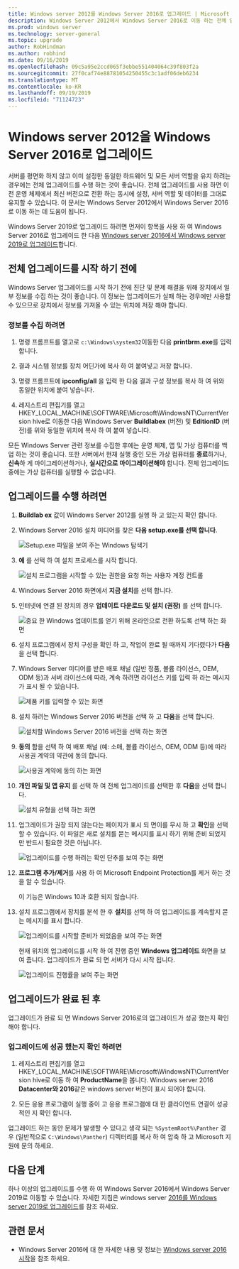 ```yaml
---
title: Windows server 2012를 Windows Server 2016로 업그레이드 | Microsoft Docs
description: Windows Server 2012에서 Windows Server 2016로 이동 하는 전체 업그레이드를 수행 하는 방법에 대해 알아봅니다.
ms.prod: windows server
ms.technology: server-general
ms.topic: upgrade
author: RobHindman
ms.author: robhind
ms.date: 09/16/2019
ms.openlocfilehash: 09c5a95e2ccd065f3ebbe551404064c39f803f2a
ms.sourcegitcommit: 27f0caf74e88781054250455c3c1adf06deb6234
ms.translationtype: MT
ms.contentlocale: ko-KR
ms.lasthandoff: 09/19/2019
ms.locfileid: "71124723"
---
```

# <a name="upgrade-windows-server-2012-to-windows-server-2016"></a>Windows server 2012을 Windows Server 2016로 업그레이드

서버를 평면화 하지 않고 이미 설정한 동일한 하드웨어 및 모든 서버 역할을 유지 하려는 경우에는 전체 업그레이드를 수행 하는 것이 좋습니다. 전체 업그레이드를 사용 하면 이전 운영 체제에서 최신 버전으로 전환 하는 동시에 설정, 서버 역할 및 데이터를 그대로 유지할 수 있습니다. 이 문서는 Windows Server 2012에서 Windows Server 2016로 이동 하는 데 도움이 됩니다.

Windows Server 2019로 업그레이드 하려면 먼저이 항목을 사용 하 여 Windows Server 2016로 업그레이드 한 다음 [Windows server 2016에서 Windows server 2019로 업그레이드](upgrade-2016-to-2019.md)합니다.

## <a name="before-you-begin-your-in-place-upgrade"></a>전체 업그레이드를 시작 하기 전에

Windows Server 업그레이드를 시작 하기 전에 진단 및 문제 해결을 위해 장치에서 일부 정보를 수집 하는 것이 좋습니다. 이 정보는 업그레이드가 실패 하는 경우에만 사용할 수 있으므로 장치에서 정보를 가져올 수 있는 위치에 저장 해야 합니다.

### <a name="to-collect-your-info"></a>정보를 수집 하려면

1. 명령 프롬프트를 열고로 `c:\Windows\system32`이동한 다음 **printbrm.exe**를 입력 합니다.

2. 결과 시스템 정보를 장치 어딘가에 복사 하 여 붙여넣고 저장 합니다.

3. 명령 프롬프트에 **ipconfig/all** 을 입력 한 다음 결과 구성 정보를 복사 하 여 위와 동일한 위치에 붙여 넣습니다.

4. 레지스트리 편집기를 열고 HKEY_LOCAL_MACHINE\SOFTWARE\Microsoft\WindowsNT\CurrentVersion hive로 이동한 다음 Windows Server **Buildlabex** (버전) 및 **EditionID** (버전)를 위와 동일한 위치에 복사 하 여 붙여 넣습니다.

모든 Windows Server 관련 정보를 수집한 후에는 운영 체제, 앱 및 가상 컴퓨터를 백업 하는 것이 좋습니다. 또한 서버에서 현재 실행 중인 모든 가상 컴퓨터를 **종료**하거나, **신속**하 게 마이그레이션하거나, **실시간으로 마이그레이션해야** 합니다. 전체 업그레이드 중에는 가상 컴퓨터를 실행할 수 없습니다.

## <a name="to-perform-the-upgrade"></a>업그레이드를 수행 하려면

1. **Buildlab ex** 값이 Windows Server 2012를 실행 하 고 있는지 확인 합니다.

2. Windows Server 2016 설치 미디어를 찾은 **다음 setup.exe를 선택 합니다**.

    ![Setup.exe 파일을 보여 주는 Windows 탐색기](media/upgrade-2012-2016/setup-2016.png)

3. **예** 를 선택 하 여 설치 프로세스를 시작 합니다.

    ![설치 프로그램을 시작할 수 있는 권한을 요청 하는 사용자 계정 컨트롤](media/upgrade-2012-2016/start-setup-uac-box.png)

4. Windows Server 2016 화면에서 **지금 설치**를 선택 합니다.

5. 인터넷에 연결 된 장치의 경우 **업데이트 다운로드 및 설치 (권장)** 를 선택 합니다.

    ![중요 한 Windows 업데이트를 얻기 위해 온라인으로 전환 하도록 선택 하는 화면](media/upgrade-2012-2016/imp-updates-win-setup.png)

6. 설치 프로그램에서 장치 구성을 확인 하 고, 작업이 완료 될 때까지 기다렸다가 **다음**을 선택 합니다.

7. Windows Server 미디어를 받은 배포 채널 (일반 정품, 볼륨 라이선스, OEM, ODM 등)과 서버 라이선스에 따라, 계속 하려면 라이선스 키를 입력 하 라는 메시지가 표시 될 수 있습니다.

    ![제품 키를 입력할 수 있는 화면](media/upgrade-2012-2016/enter-product-key.png)

8. 설치 하려는 Windows Server 2016 버전을 선택 하 고 **다음**을 선택 합니다.

    ![설치할 Windows Server 2016 버전을 선택 하는 화면](media/upgrade-2012-2016/select-os-edition.png)

9. **동의** 함을 선택 하 여 배포 채널 (예: 소매, 볼륨 라이선스, OEM, ODM 등)에 따라 사용권 계약의 약관에 동의 합니다.

    ![사용권 계약에 동의 하는 화면](media/upgrade-2012-2016/license-terms.png)

10. **개인 파일 및 앱 유지** 를 선택 하 여 전체 업그레이드를 선택한 후 **다음**을 선택 합니다.

    ![설치 유형을 선택 하는 화면](media/upgrade-2012-2016/choose-install-upgrade.png)

11. 업그레이드가 권장 되지 않는다는 페이지가 표시 되 면이를 무시 하 고 **확인**을 선택할 수 있습니다. 이 파일은 새로 설치를 묻는 메시지를 표시 하기 위해 준비 되었지만 반드시 필요한 것은 아닙니다.

    ![업그레이드를 수행 하려는 확인 단추를 보여 주는 화면](media/upgrade-2012-2016/confirm-upgrade-process.png)

12. **프로그램 추가/제거**를 사용 하 여 Microsoft Endpoint Protection를 제거 하는 것을 알 수 있습니다.

    이 기능은 Windows 10과 호환 되지 않습니다.

13. 설치 프로그램에서 장치를 분석 한 후 **설치**를 선택 하 여 업그레이드를 계속할지 묻는 메시지를 표시 합니다.

    ![업그레이드를 시작할 준비가 되었음을 보여 주는 화면](media/upgrade-2012-2016/ready-to-install.png)

    현재 위치의 업그레이드를 시작 하 여 진행 중인 **Windows 업그레이드** 화면을 보여 줍니다. 업그레이드가 완료 되 면 서버가 다시 시작 됩니다.

    ![업그레이드 진행률을 보여 주는 화면](media/upgrade-2012-2016/upgrading-windows-with-progress.png)

## <a name="after-your-upgrade-is-done"></a>업그레이드가 완료 된 후

업그레이드가 완료 되 면 Windows Server 2016로의 업그레이드가 성공 했는지 확인 해야 합니다.

### <a name="to-make-sure-your-upgrade-was-successful"></a>업그레이드에 성공 했는지 확인 하려면

1. 레지스트리 편집기를 열고 HKEY_LOCAL_MACHINE\SOFTWARE\Microsoft\WindowsNT\CurrentVersion hive로 이동 하 여 **ProductName**을 봅니다. Windows server 2016 **Datacenter와 2016**같은 windows server 버전이 표시 되어야 합니다.

2. 모든 응용 프로그램이 실행 중이 고 응용 프로그램에 대 한 클라이언트 연결이 성공적인 지 확인 합니다.

업그레이드 하는 동안 문제가 발생할 수 있다고 생각 되는 `%SystemRoot%\Panther` 경우 (일반적으로 `C:\Windows\Panther`) 디렉터리를 복사 하 여 압축 하 고 Microsoft 지원에 문의 하세요.

## <a name="next-steps"></a>다음 단계

하나 이상의 업그레이드를 수행 하 여 Windows Server 2016에서 Windows Server 2019로 이동할 수 있습니다. 자세한 지침은 windows server [2016를 Windows server 2019로 업그레이드](upgrade-2016-to-2019.md)를 참조 하세요.

## <a name="related-articles"></a>관련 문서

- Windows Server 2016에 대 한 자세한 내용 및 정보는 [Windows server 2016 시작](https://docs.microsoft.com/windows-server/get-started/server-basics)을 참조 하세요.